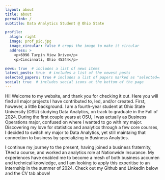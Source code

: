 ```yaml
---
layout: about
title: about
permalink: /
subtitle: Data Analytics Student @ Ohio State

profile:
  align: right
  image: prof_pic.jpg
  image_circular: false # crops the image to make it circular
  address: >
    <p>6996 Turpin View Drive</p>
    <p>Cincinnati, Ohio 45244</p>

news: true  # includes a list of news items
latest_posts: true  # includes a list of the newest posts
selected_papers: true # includes a list of papers marked as "selected={true}"
social: true  # includes social icons at the bottom of the page
---
```


Hi! Welcome to my website, and thank you for checking it out. Here you will find all major projects I have contributed to, led, and/or created. First, however, a little background. I am a fourth-year student at Ohio State University (OSU) studying Data Analytics, on track to graduate in the Fall of 2024. During the first couple years at OSU, I was actually as Business Operations major, confused on where I wanted to go with my major. Discovering my love for statistics and analytics through a few core courses, I decided to switch my major to Data Analytics, yet still maintaing that connection to business by specializing in Business Analytics. 

I continue my journey to the present, having joined a business fraternity, TAed a course, and worked an analytics role at Nationwide Insurance. My experiences have enabled me to become a mesh of both business accumen and technical knowledge, and I am looking to apply this experitise to an internship in the summer of 2024. Check out my Github and LinkedIn below and the CV tab above!